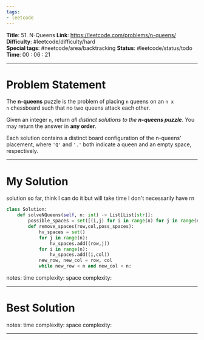 ```yaml
---
tags:
- leetcode
---
```

**Title**: 51. N-Queens
**Link**: https://leetcode.com/problems/n-queens/
**Difficulty**: #leetcode/difficulty/hard  
**Special tags**: #neetcode/area/backtracking 
**Status**: #leetcode/status/todo 
**Time**: 00 : 06 : 21

---
# Problem Statement
The **n-queens** puzzle is the problem of placing `n` queens on an `n x n` chessboard such that no two queens attack each other.

Given an integer `n`, return _all distinct solutions to the **n-queens puzzle**_. You may return the answer in **any order**.

Each solution contains a distinct board configuration of the n-queens' placement, where `'Q'` and `'.'` both indicate a queen and an empty space, respectively.

---
# My Solution
solution so far, think I can do it but will take time I don't necessarily have rn
```python
class Solution:
    def solveNQueens(self, n: int) -> List[List[str]]:
        possible_spaces = set([(i,j) for i in range(n) for j in range(n)])
        def remove_spaces(row,col,poss_spaces):
            hv_spaces = set()
            for j in range(n):
                hv_spaces.add((row,j))
            for i in range(n):
                hv_spaces.add((i,col))
            new_row, new_col = row, col
            while new_row < n and new_col < n:
```
notes: 
time complexity: 
space complexity: 

---
# Best Solution

notes: 
time complexity: 
space complexity: 

---

